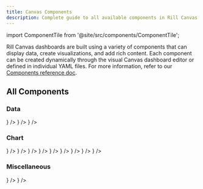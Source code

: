 ```yaml
---
title: Canvas Components
description: Complete guide to all available components in Rill Canvas Dashboards
---
```


import ComponentTile from '@site/src/components/ComponentTile';

Rill Canvas dashboards are built using a variety of components that can display data, create visualizations, and add rich content. Each component can be created dynamically through the visual Canvas dashboard editor or defined in individual YAML files. For more information, refer to our [Components reference doc](/reference/project-files/component).


## All Components

### Data 

<div className="component-icon-grid">
    <ComponentTile
        header="KPIs"
        link="/build/dashboards/canvas-components/data#kpi-grid"
        image={<img src="/img/build/canvas/components/kpi.png" alt="KPI" />}
    />
    <ComponentTile
        header="Leaderboard"
        link="/build/dashboards/canvas-components/data#leaderboard"
        image={<img src="/img/build/canvas/components/leaderboard.png" alt="Leaderboard" />}
    />
    <ComponentTile
        header="Pivot / Table"
        link="/build/dashboards/canvas-components/data#pivottable"
        image={<img src="/img/build/canvas/components/table.png" alt="Table" />}
    />
</div>

### Chart 

<div className="component-icon-grid">
    <ComponentTile
        header="Bar" 
        link="/build/dashboards/canvas-components/chart#bar-chart"
        image={<img src="/img/build/canvas/components/bar.png" alt="Bar Chart" />}
    />
    <ComponentTile
        header="Line"
        link="/build/dashboards/canvas-components/chart#line-chart"
        image={<img src="/img/build/canvas/components/line.png" alt="Line Chart" />}
    />
    <ComponentTile
        header="Stacked Area"
        link="/build/dashboards/canvas-components/chart#stacked-area-chart"
        image={<img src="/img/build/canvas/components/stacked-area.png" alt="Stacked Area Chart" />}
    />
    <ComponentTile
        header="Stacked Bar"
        link="/build/dashboards/canvas-components/chart#stacked-bar-chart"
        image={<img src="/img/build/canvas/components/stacked-bar.png" alt="Stacked Bar Chart" />}
    />
    <ComponentTile
        header="Stacked Bar Normalized"
        link="/build/dashboards/canvas-components/chart#stacked-bar-normalized"
        image={<img src="/img/build/canvas/components/stacked-bar-normalized.png" alt="Stacked Bar Normalized Chart" />}
    />
    <ComponentTile
        header="Donut"
        link="/build/dashboards/canvas-components/chart#donut-chart"
        image={<img src="/img/build/canvas/components/donut.png" alt="Donut Chart" />}
    />
    <ComponentTile
        header="Funnel"
        link="/build/dashboards/canvas-components/chart#funnel-chart"
        image={<img src="/img/build/canvas/components/funnel.png" alt="Funnel Chart" />}
    />
    <ComponentTile
        header="Heat Map"
        link="/build/dashboards/canvas-components/chart#heat-map"
        image={<img src="/img/build/canvas/components/heatmap.png" alt="Heat Map" />}
    />
    <ComponentTile
        header="Combo"
        link="/build/dashboards/canvas-components/chart#combo-chart"
        image={<img src="/img/build/canvas/components/combo.png" alt="Combo Chart" />}
    />
</div>

### Miscellaneous 

<div className="component-icon-grid">
    <ComponentTile
        header="Text"
        link="/build/dashboards/canvas-components/misc#textmarkdown"
        image={<img src="/img/build/canvas/components/text.png" alt="Text Component" />}
    />
    <ComponentTile
        header="Image"
        link="/build/dashboards/canvas-components/misc#image"
        image={<img src="/img/build/canvas/components/image.png" alt="Image Component" />}
    />
</div>

